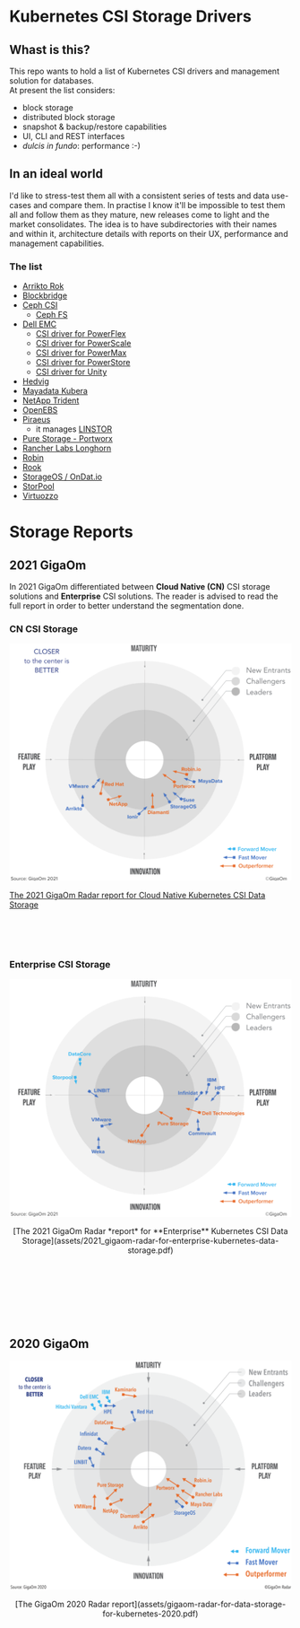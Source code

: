 # Kubernetes CSI Storage Drivers

## Whast is this?
This repo wants to hold a list of Kubernetes CSI drivers and management solution for databases.  
At present the list considers:
- block storage
- distributed block storage
- snapshot & backup/restore capabilities
- UI, CLI and REST interfaces
- *dulcis in fundo*: performance :-)

## In an ideal world
I'd like to stress-test them all with a consistent series of tests and data use-cases and compare them. In practise I know it'll be impossible to test them all and follow them as they mature, new releases come to light and the market consolidates.
The idea is to have subdirectories with their names and within it, architecture details with reports on their UX, performance and management capabilities.

### The list
- [Arrikto Rok](https://www.arrikto.com/rok-data-management/)
- [Blockbridge](http://www.blockbridge.com/)
- [Ceph CSI](https://github.com/ceph/ceph-csi)
  - [Ceph FS](https://docs.ceph.com/en/latest/cephfs/)
- [Dell EMC](https://dell.github.io/storage-plugin-docs/)
  - [CSI driver for PowerFlex](https://github.com/dell/csi-powerflex)
  - [CSI driver for PowerScale](https://github.com/dell/csi-powerscale)
  - [CSI driver for PowerMax](https://github.com/dell/csi-powermax)
  - [CSI driver for PowerStore](https://github.com/dell/csi-powerstore)
  - [CSI driver for Unity](https://github.com/dell/csi-unity)
- [Hedvig](https://www.commvault.com/software-defined-storage)
- [Mayadata Kubera](https://mayadata.io/product)
- [NetApp Trident](https://netapp-trident.readthedocs.io/en/stable-v21.01/)
- [OpenEBS](https://openebs.io/)
- [Piraeus](https://piraeus.io/)
  - it manages [LINSTOR](https://github.com/LINBIT/linstor-server)
- [Pure Storage - Portworx](https://portworx.com/)
- [Rancher Labs Longhorn](https://longhorn.io/)
- [Robin](https://robin.io/)
- [Rook](https://rook.io/)
- [StorageOS / OnDat.io](https://storageos.com/features)
- [StorPool](https://storpool.com/kubernetes)
- [Virtuozzo](https://www.virtuozzo.com/)
 
 

# Storage Reports

## 2021 GigaOm
In 2021 GigaOm differentiated between **Cloud Native (CN)** CSI storage solutions and **Enterprise** CSI solutions. The reader is advised to read the full report in order to better understand the segmentation done.


### CN CSI Storage

![GigaOm 2021 Enterprise K8s storage radar](assets/2021_GigaOm_Radar_CN_K8sStorage.png)

[The 2021 GigaOm Radar report for Cloud Native Kubernetes CSI Data Storage](assets/2021_gigaom-radar-for-cloud-native-kubernetes-data-storage-1.pdf)

<br><br><br>

### Enterprise CSI Storage

![GigaOm 2021 Enterprise K8s storage radar](assets/2021_GigaOm_Radar_Enterprise_K8sStorage.png)

<center>[The 2021 GigaOm Radar *report* for **Enterprise** Kubernetes CSI Data Storage](assets/2021_gigaom-radar-for-enterprise-kubernetes-data-storage.pdf)</center>

<br><br><br>
<br><br><br>

## 2020 GigaOm
![GigaOm 2020 K8s storage radar](assets/GigaOm_Radar_for_Data_Storage_for_Kubernetes-2020.png)


<center>[The GigaOm 2020 Radar report](assets/gigaom-radar-for-data-storage-for-kubernetes-2020.pdf)</center>


